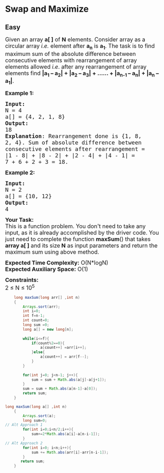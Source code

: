 # Swap and Maximize
## Easy
<div class="problems_problem_content__Xm_eO"><p><span style="font-size:18px">Given an array <strong>a[ ]</strong> of&nbsp;<strong>N</strong>&nbsp;elements. Consider array as a circular array <em>i.e.</em> element after <strong>a<sub>n</sub></strong>&nbsp;is <strong>a<sub>1</sub></strong>. The task is to find maximum sum of the absolute difference between consecutive elements with rearrangement of array elements allowed <em>i.e</em>. after any rearrangement of array elements find <strong>|a<sub>1</sub>&nbsp;– a<sub>2</sub>| + |a<sub>2</sub>&nbsp;– a<sub>3</sub>| + …… + |a<sub>n-1&nbsp;</sub>–&nbsp;a<sub>n</sub>| + |a<sub>n</sub>&nbsp;– a<sub>1</sub>|</strong>.</span></p>

<p><span style="font-size:18px"><strong>Example 1:</strong></span></p>

<pre><span style="font-size:18px"><strong>Input:
</strong>N = 4
a[] = {4, 2, 1, 8}
<strong>Output:</strong> 
18
<strong>Explanation</strong>: Rearrangement done is {1, 8, 
2, 4}. Sum of absolute difference between 
consecutive elements after rearrangement = 
|1 - 8| + |8 - 2| + |2 - 4| + |4 - 1| = 
7 + 6 + 2 + 3 = 18.</span></pre>

<p><span style="font-size:18px"><strong>Example 2:</strong></span></p>

<pre><span style="font-size:18px"><strong>Input:
</strong>N = 2
a[] = {10, 12}
<strong>Output:</strong> 
4
</span></pre>

<p><span style="font-size:18px"><strong>Your Task:</strong><br>
This is a function problem. You don't need to take any input, as it is already accomplished by the driver code. You just need to complete the function <strong>maxSum</strong>() that takes <strong>array a[ ]</strong>&nbsp;and its size<strong>&nbsp;N</strong> as input parameters and return the maximum sum using above method.</span></p>

<p><span style="font-size:18px"><strong>Expected Time Complexity:</strong> O(N*logN)<br>
<strong>Expected Auxiliary Space:</strong> O(1)</span></p>

<p><span style="font-size:18px"><strong>Constraints:</strong><br>
2 ≤ N ≤ 10<sup>5</sup></span></p>
</div>

``` JAVA
    long maxSum(long arr[] ,int n)
    {
        Arrays.sort(arr);
        int i=0;
        int f=n-1;
        int count=0;
        long sum =0;
        long a[] = new long[n];
        
        while(i<=f){
            if(count%2==0){
                a[count++] =arr[i++];
            }else{
                a[count++] = arr[f--];
            }
        }
        
        for(int j=0; j<n-1; j++){
            sum = sum + Math.abs(a[j]-a[j+1]);
        }
        sum = sum + Math.abs(a[n-1]-a[0]);
        return sum;
    }
```
```JAVA
long maxSum(long a[] ,int n)
    {
        Arrays.sort(a);
        long sum=0;
// Alt Approach 1
        for(int i=0;i<n/2;i++){
            sum+=2*Math.abs(a[i]-a[n-i-1]);
        }
// Alt Approach 2
        for(int i=0; i<n;i++){
            sum += Math.abs(arr[i]-arr[n-i-1]);
        }
       return sum;
    }
```
